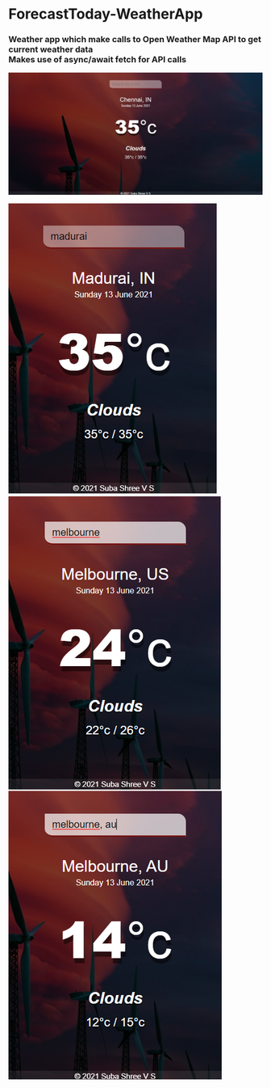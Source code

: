 # ForecastToday-WeatherApp
### Weather app which make calls to Open Weather Map API to get current weather data<br>Makes use of async/await fetch for API calls

![desktopview](desktopview.png)

![mobileview](mobileview1.png) ![mobileview](mobileview2.png) ![mobileview](mobileview3.png)
